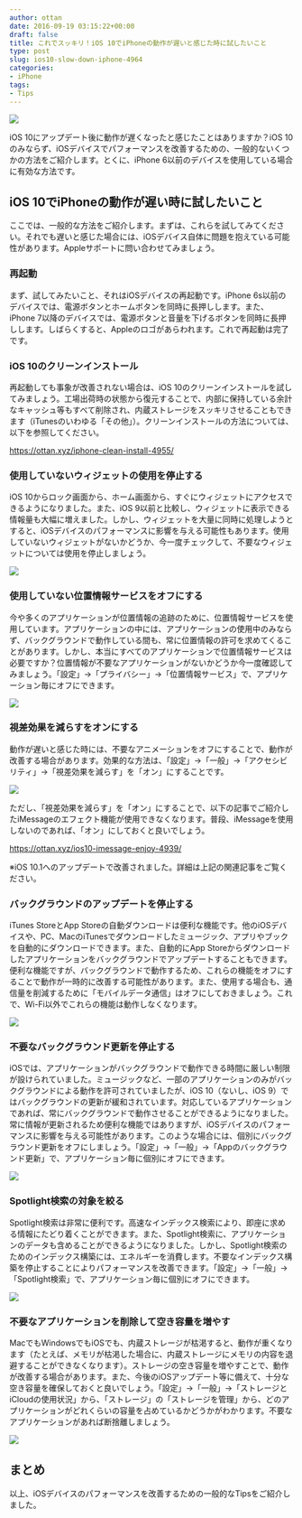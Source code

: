 ```yaml
---
author: ottan
date: 2016-09-19 03:15:22+00:00
draft: false
title: これでスッキリ！iOS 10でiPhoneの動作が遅いと感じた時に試したいこと
type: post
slug: ios10-slow-down-iphone-4964
categories:
- iPhone
tags:
- Tips
---
```


![](/uploads/2016/09/160919-57df527a6cf20.jpg)






iOS 10にアップデート後に動作が遅くなったと感じたことはありますか？iOS 10のみならず、iOSデバイスでパフォーマンスを改善するための、一般的ないくつかの方法をご紹介します。とくに、iPhone 6以前のデバイスを使用している場合に有効な方法です。





## iOS 10でiPhoneの動作が遅い時に試したいこと





ここでは、一般的な方法をご紹介します。まずは、これらを試してみてください。それでも遅いと感じた場合には、iOSデバイス自体に問題を抱えている可能性があります。Appleサポートに問い合わせてみましょう。





### 再起動





まず、試してみたいこと、それはiOSデバイスの再起動です。iPhone 6s以前のデバイスでは、電源ボタンとホームボタンを同時に長押しします。また、iPhone 7以降のデバイスでは、電源ボタンと音量を下げるボタンを同時に長押しします。しばらくすると、Appleのロゴがあらわれます。これで再起動は完了です。





### iOS 10のクリーンインストール





再起動しても事象が改善されない場合は、iOS 10のクリーンインストールを試してみましょう。工場出荷時の状態から復元することで、内部に保持している余計なキャッシュ等もすべて削除され、内蔵ストレージをスッキリさせることもできます（iTunesのいわゆる「その他」）。クリーンインストールの方法については、以下を参照してください。



https://ottan.xyz/iphone-clean-install-4955/



### 使用していないウィジェットの使用を停止する





iOS 10からロック画面から、ホーム画面から、すぐにウィジェットにアクセスできるようになりました。また、iOS 9以前と比較し、ウィジェットに表示できる情報量も大幅に増えました。しかし、ウィジェットを大量に同時に処理しようとすると、iOSデバイスのパフォーマンスに影響を与える可能性もあります。使用していないウィジェットがないかどうか、今一度チェックして、不要なウィジェットについては使用を停止しましょう。





![](/uploads/2016/09/160919-57df5282a9849.png)






### 使用していない位置情報サービスをオフにする





今や多くのアプリケーションが位置情報の追跡のために、位置情報サービスを使用しています。アプリケーションの中には、アプリケーションの使用中のみならず、バックグラウンドで動作している間も、常に位置情報の許可を求めてくることがあります。しかし、本当にすべてのアプリケーションで位置情報サービスは必要ですか？位置情報が不要なアプリケーションがないかどうか今一度確認してみましょう。「設定」→「プライバシー」→「位置情報サービス」で、アプリケーション毎にオフにできます。





![](/uploads/2016/09/160919-57df5287eaf6e.png)






### 視差効果を減らすをオンにする





動作が遅いと感じた時には、不要なアニメーションをオフにすることで、動作が改善する場合があります。効果的な方法は、「設定」→「一般」→「アクセシビリティ」→「視差効果を減らす」を「オン」にすることです。





![](/uploads/2016/09/160919-57df528caf68b.png)






ただし、「視差効果を減らす」を「オン」にすることで、以下の記事でご紹介したiMessageのエフェクト機能が使用できなくなります。普段、iMessageを使用しないのであれば、「オン」にしておくと良いでしょう。



https://ottan.xyz/ios10-imessage-enjoy-4939/



※iOS 10.1へのアップデートで改善されました。詳細は上記の関連記事をご覧ください。





### バックグラウンドのアップデートを停止する





iTunes StoreとApp Storeの自動ダウンロードは便利な機能です。他のiOSデバイスや、PC、MacのiTunesでダウンロードしたミュージック、アプリやブックを自動的にダウンロードできます。また、自動的にApp Storeからダウンロードしたアプリケーションをバックグラウンドでアップデートすることもできます。便利な機能ですが、バックグラウンドで動作するため、これらの機能をオフにすることで動作が一時的に改善する可能性があります。また、使用する場合も、通信量を削減するために「モバイルデータ通信」はオフにしておきましょう。これで、Wi-Fi以外でこれらの機能は動作しなくなります。





![](/uploads/2016/09/160919-57df5292c2b6f.png)






### 不要なバックグラウンド更新を停止する





iOSでは、アプリケーションがバックグラウンドで動作できる時間に厳しい制限が設けられていました。ミュージックなど、一部のアプリケーションのみがバックグラウンドによる動作を許可されていましたが、iOS 10（ないし、iOS 9）ではバックグラウンドの更新が緩和されています。対応しているアプリケーションであれば、常にバックグラウンドで動作させることができるようになりました。常に情報が更新されるため便利な機能ではありますが、iOSデバイスのパフォーマンスに影響を与える可能性があります。このような場合には、個別にバックグラウンド更新をオフにしましょう。「設定」→「一般」→「Appのバックグラウンド更新」で、アプリケーション毎に個別にオフにできます。





![](/uploads/2016/09/160919-57df529899f61.png)






### Spotlight検索の対象を絞る





Spotlight検索は非常に便利です。高速なインデックス検索により、即座に求める情報にたどり着くことができます。また、Spotlight検索に、アプリケーションのデータも含めることができるようになりました。しかし、Spotlight検索のためのインデックス構築には、エネルギーを消費します。不要なインデックス構築を停止することによりパフォーマンスを改善できます。「設定」→「一般」→「Spotlight検索」で、アプリケーション毎に個別にオフにできます。





![](/uploads/2016/09/160919-57df529f3100c.png)






### 不要なアプリケーションを削除して空き容量を増やす





MacでもWindowsでもiOSでも、内蔵ストレージが枯渇すると、動作が重くなります（たとえば、メモリが枯渇した場合に、内蔵ストレージにメモリの内容を退避することができなくなります）。ストレージの空き容量を増やすことで、動作が改善する場合があります。また、今後のiOSアップデート等に備えて、十分な空き容量を確保しておくと良いでしょう。「設定」→「一般」→「ストレージとiCloudの使用状況」から、「ストレージ」の「ストレージを管理」から、どのアプリケーションがどれくらいの容量を占めているかどうかがわかります。不要なアプリケーションがあれば断捨離しましょう。





![](/uploads/2016/09/160919-57df52a49b37f.png)






## まとめ





以上、iOSデバイスのパフォーマンスを改善するための一般的なTipsをご紹介しました。
